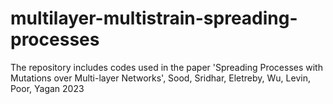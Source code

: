 # multilayer-multistrain-spreading-processes
The repository includes codes used in the paper 'Spreading Processes with Mutations over Multi-layer Networks', Sood, Sridhar, Eletreby, Wu, Levin, Poor, Yagan 2023
